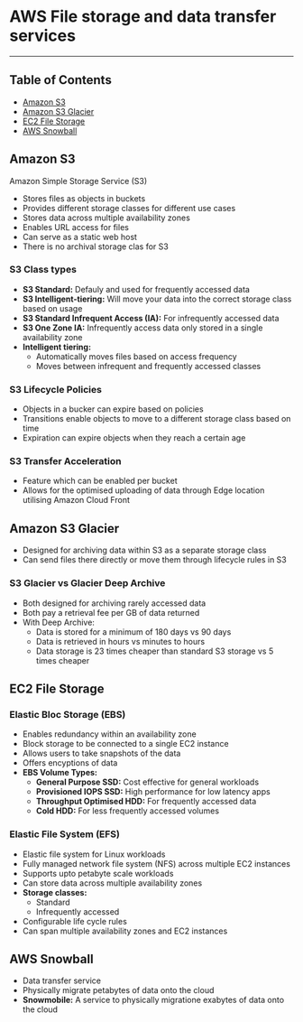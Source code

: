 # AWS File storage and data transfer services

- - - -

## Table of Contents

* [Amazon S3](https://github.com/Mr-Bally/DevNotes/blob/main/AWS/AwsContentAndNetworkDeliveryServices.md#amazon-s3)
* [Amazon S3 Glacier](https://github.com/Mr-Bally/DevNotes/blob/main/AWS/AwsContentAndNetworkDeliveryServices.md#amazon-s3-glacier)
* [EC2 File Storage](https://github.com/Mr-Bally/DevNotes/blob/main/AWS/AwsContentAndNetworkDeliveryServices.md#ec2-file-storage)
* [AWS Snowball](https://github.com/Mr-Bally/DevNotes/blob/main/AWS/AwsContentAndNetworkDeliveryServices.md#aws-snowball)

## Amazon S3

Amazon Simple Storage Service (S3)

* Stores files as objects in buckets
* Provides different storage classes for different use cases
* Stores data across multiple availability zones
* Enables URL access for files
* Can serve as a static web host
* There is no archival storage clas for S3

### S3 Class types

* __S3 Standard:__ Defauly and used for frequently accessed data
* __S3 Intelligent-tiering:__ Will move your data into the correct storage class based on usage
* __S3 Standard Infrequent Access (IA):__ For infrequently accessed data
* __S3 One Zone IA:__ Infrequently access data only stored in a single availability zone
* __Intelligent tiering:__
  * Automatically moves files based on access frequency
  * Moves between infrequent and frequently accessed classes

### S3 Lifecycle Policies

* Objects in a bucker can expire based on policies
* Transitions enable objects to move to a different storage class based on time
* Expiration can expire objects when they reach a certain age

### S3 Transfer Acceleration

* Feature which can be enabled per bucket
* Allows for the optimised uploading of data through Edge location utilising Amazon Cloud Front

## Amazon S3 Glacier

* Designed for archiving data within S3 as a separate storage class
* Can send files there directly or move them through lifecycle rules in S3

### S3 Glacier vs Glacier Deep Archive

* Both designed for archiving rarely accessed data
* Both pay a retrieval fee per GB of data returned
* With Deep Archive:
  * Data is stored for a minimum of 180 days vs 90 days
  * Data is retrieved in hours vs minutes to hours
  * Data storage is 23 times cheaper than standard S3 storage vs 5 times cheaper

## EC2 File Storage

### Elastic Bloc Storage (EBS)

* Enables redundancy within an availability zone
* Block storage to be connected to a single EC2 instance
* Allows users to take snapshots of the data
* Offers encyptions of data
* __EBS Volume Types:__
  * __General Purpose SSD:__ Cost effective for general workloads
  * __Provisioned IOPS SSD:__ High performance for low latency apps
  * __Throughput Optimised HDD:__ For frequently accessed data
  * __Cold HDD:__ For less frequently accessed volumes

### Elastic File System (EFS)

* Elastic file system for Linux workloads
* Fully managed network file system (NFS) across multiple EC2 instances
* Supports upto petabyte scale workloads
* Can store data across multiple availability zones
* __Storage classes:__
  * Standard
  * Infrequently accessed
* Configurable life cycle rules
* Can span multiple availability zones and EC2 instances

## AWS Snowball

* Data transfer service
* Physically migrate petabytes of data onto the cloud
* __Snowmobile:__ A service to physically migratione exabytes of data onto the cloud
